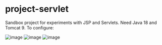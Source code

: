 # project-servlet
Sandbox project for experiments with JSP and Servlets. Need Java 18 and Tomcat 9. To configure:

![image](https://user-images.githubusercontent.com/38645279/230729931-7a3c0356-2df6-428e-997c-cef732343e4a.png)
![image](https://user-images.githubusercontent.com/38645279/230730026-3e4a99ba-f070-4855-9e47-13b02979f8b5.png)
![image](https://user-images.githubusercontent.com/38645279/230729939-bbf869af-0fc9-43cb-aefd-71321bb6a506.png)
